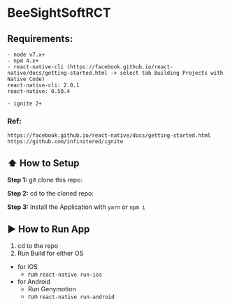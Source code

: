 #  BeeSightSoftRCT

## Requirements:
```
- node v7.x+
- npm 4.x+
- react-native-cli (https://facebook.github.io/react-native/docs/getting-started.html -> select tab Building Projects with Native Code)
react-native-cli: 2.0.1
react-native: 0.50.4

- ignite 2+
```

### Ref:
```
https://facebook.github.io/react-native/docs/getting-started.html
https://github.com/infinitered/ignite
```

## :arrow_up: How to Setup

**Step 1:** git clone this repo:

**Step 2:** cd to the cloned repo:

**Step 3:** Install the Application with `yarn` or `npm i`


## :arrow_forward: How to Run App

1. cd to the repo
2. Run Build for either OS
  * for iOS
    * run `react-native run-ios`
  * for Android
    * Run Genymotion
    * run `react-native run-android`

